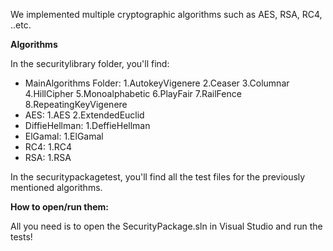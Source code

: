 We implemented multiple cryptographic algorithms such as AES, RSA, RC4, ..etc.

<b>Algorithms</b>

In the securitylibrary folder, you'll find:

- MainAlgorithms Folder:
	1.AutokeyVigenere
	2.Ceaser
	3.Columnar
	4.HillCipher
	5.Monoalphabetic
	6.PlayFair
	7.RailFence
	8.RepeatingKeyVigenere
- AES:
	1.AES
	2.ExtendedEuclid
- DiffieHellman:
	1.DeffieHellman
- ElGamal:
	1.ElGamal
- RC4:
	1.RC4
- RSA:
	1.RSA

In the securitypackagetest, you'll find all the test files for the previously mentioned algorithms.

<b>How to open/run them:</b>

All you need is to open the SecurityPackage.sln in Visual Studio and run the tests!
